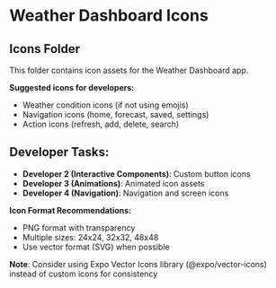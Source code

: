 # Weather Dashboard Icons

## Icons Folder
This folder contains icon assets for the Weather Dashboard app.

**Suggested icons for developers:**
- Weather condition icons (if not using emojis)
- Navigation icons (home, forecast, saved, settings)
- Action icons (refresh, add, delete, search)

## Developer Tasks:
- **Developer 2 (Interactive Components)**: Custom button icons
- **Developer 3 (Animations)**: Animated icon assets  
- **Developer 4 (Navigation)**: Navigation and screen icons

**Icon Format Recommendations:**
- PNG format with transparency
- Multiple sizes: 24x24, 32x32, 48x48
- Use vector format (SVG) when possible

**Note**: Consider using Expo Vector Icons library (@expo/vector-icons) instead of custom icons for consistency